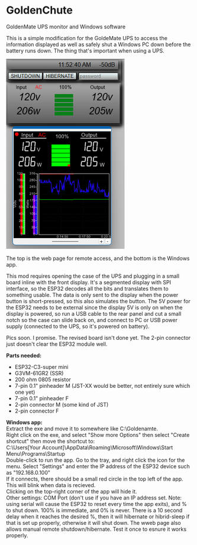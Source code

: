 # GoldenChute
GoldenMate UPS monitor and Windows software  
  
This is a simple modification for the GoldeMate UPS to access the information displayed as well as safely shut a Windows PC down before the battery runs down. The thing that's important when using a UPS.  
  
![WebAndWinPic](GM_WebAndWin.png)  
  
The top is the web page for remote access, and the bottom is the Windows app.  

This mod requires opening the case of the UPS and plugging in a small board inline with the front display. It's a segmented display with SPI interface, so the ESP32 decodes all the bits and translates them to something usable. The data is only sent to the display when the power button is short-pressed, so this also simulates the button. The 5V power for the ESP32 needs to be external since the display 5V is only on when the display is powered, so run a USB cable to the rear panel and cut a small notch so the case can slide back on, and connect to PC or USB power supply (connected to the UPS, so it's powered on battery).  
  
Pics soon. I promise. The revised board isn't done yet. The 2-pin connector just doesn't clear the ESP32 module well.  
  
**Parts needed:**  
-  ESP32-C3-super mini  
-  G3VM-61GR2 (SSR)  
-  200 ohm 0805 resistor  
-  7-pin 0.1" pinheader M (JST-XX would be better, not entirely sure which one yet)  
-  7-pin 0.1" pinheader F  
-  2-pin connector M (some kind of JST)  
-  2-pin connector F  
  
**Windows app:**  
Extract the exe and move it to somewhere like C:\Goldenamte.  
Right click on the exe, and select "Show more Options" then select "Create shortcut" then move the shortcut to:  
  C:\Users\[Your Account]\AppData\Roaming\Microsoft\Windows\Start Menu\Programs\Startup  
Double-click to run the app.  Go to the tray, and right click the icon for the menu. Select "Settings" and enter the IP address of the ESP32 device such as "192.168.0.100"  
If it connects, there should be a small red circle in the top left of the app. This will blink when data is recieved.  
Clicking on the top-right corner of the app will hide it.  
Other settings: COM Port (don't use if you have an IP address set. Note: using serial will cause the ESP32 to reset every time the app exits), and % to shut down. 100% is immediate, and 0% is never. There is a 10 second delay when it reaches the desired %, then it will hibernate or hibrid-sleep if that is set up properly, otherwise it will shut down. The wweb page also allows manual remote shutdown/hibernate. Test it once to esnure it works properly.  
  

